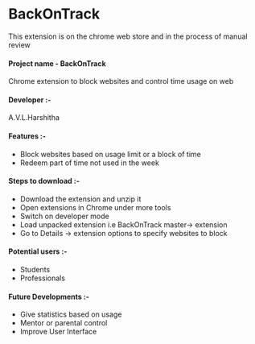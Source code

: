 # BackOnTrack

This extension is on the chrome web store and in the process of manual review

#### Project name - BackOnTrack
Chrome extension to block websites and control time usage on web

#### Developer :-
A.V.L.Harshitha

#### Features :-
- Block websites based on usage limit or a block of time
- Redeem part of time not used in the week

#### Steps to download :-
- Download the extension and unzip it
- Open extensions in Chrome under more tools
- Switch on developer mode
- Load unpacked extension i.e BackOnTrack master-> extension
- Go to Details -> extension options to specify websites to block

#### Potential users :-
- Students
- Professionals

#### Future Developments :-
- Give statistics based on usage
- Mentor or parental control
- Improve User Interface


